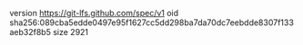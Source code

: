 version https://git-lfs.github.com/spec/v1
oid sha256:089cba5edde0497e95f1627cc5dd298ba7da70dc7eebdde8307f133aeb32f8b5
size 2921
